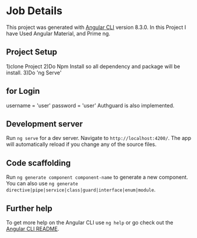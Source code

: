 # Job Details

This project was generated with [Angular CLI](https://github.com/angular/angular-cli) version 8.3.0.
In this Project I have Used Angular Material, and Prime ng.

## Project Setup

1)clone Project
2)Do Npm Install so all dependency and package will be install.
3)Do 'ng Serve'

## for Login
username = 'user'
password = 'user'
Authguard is also implemented.

## Development server

Run `ng serve` for a dev server. Navigate to `http://localhost:4200/`. The app will automatically reload if you change any of the source files.

## Code scaffolding

Run `ng generate component component-name` to generate a new component. You can also use `ng generate directive|pipe|service|class|guard|interface|enum|module`.
## Further help

To get more help on the Angular CLI use `ng help` or go check out the [Angular CLI README](https://github.com/angular/angular-cli/blob/master/README.md).
